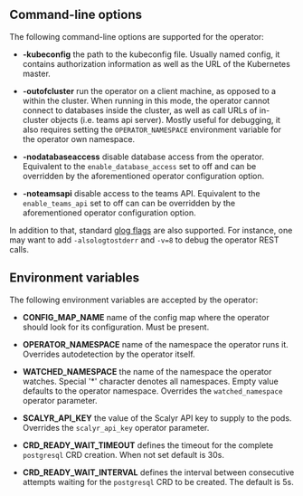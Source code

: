 ## Command-line options

The following command-line options are supported for the operator:

* **-kubeconfig**
  the path to the kubeconfig file. Usually named config, it contains
  authorization information as well as the URL of the Kubernetes master.

* **-outofcluster**
  run the operator on a client machine, as opposed to a within the cluster.
  When running in this mode, the operator cannot connect to databases inside
  the cluster, as well as call URLs of in-cluster objects (i.e. teams api
  server). Mostly useful for debugging, it also requires setting the
  `OPERATOR_NAMESPACE` environment variable for the operator own namespace.

* **-nodatabaseaccess**
  disable database access from the operator. Equivalent to the
  `enable_database_access` set to off and can be overridden by the
  aforementioned operator configuration option.

* **-noteamsapi**
  disable access to the teams API. Equivalent to the `enable_teams_api` set to
  off can can be overridden by the aforementioned operator configuration
  option.

In addition to that, standard [glog
flags](https://godoc.org/github.com/golang/glog) are also supported. For
instance, one may want to add `-alsologtostderr` and `-v=8` to debug the
operator REST calls.

## Environment variables

The following environment variables are accepted by the operator:

* **CONFIG_MAP_NAME**
  name of the config map where the operator should look for its configuration.
  Must be present.

* **OPERATOR_NAMESPACE**
  name of the namespace the operator runs it. Overrides autodetection by the
  operator itself.

* **WATCHED_NAMESPACE**
  the name of the namespace the operator watches. Special '*' character denotes
  all namespaces. Empty value defaults to the operator namespace. Overrides the
  `watched_namespace` operator parameter.

* **SCALYR_API_KEY**
  the value of the Scalyr API key to supply to the pods. Overrides the
  `scalyr_api_key` operator parameter.

* **CRD_READY_WAIT_TIMEOUT**
  defines the timeout for the complete `postgresql` CRD creation. When not set
  default is 30s.

* **CRD_READY_WAIT_INTERVAL**
  defines the  interval between consecutive attempts waiting for the
  `postgresql` CRD to be created. The default is 5s.

